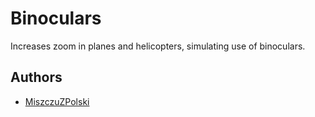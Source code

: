 # Binoculars

Increases zoom in planes and helicopters, simulating use of binoculars.

## Authors

- [MiszczuZPolski](https://github.com/MiszczuZPolski)